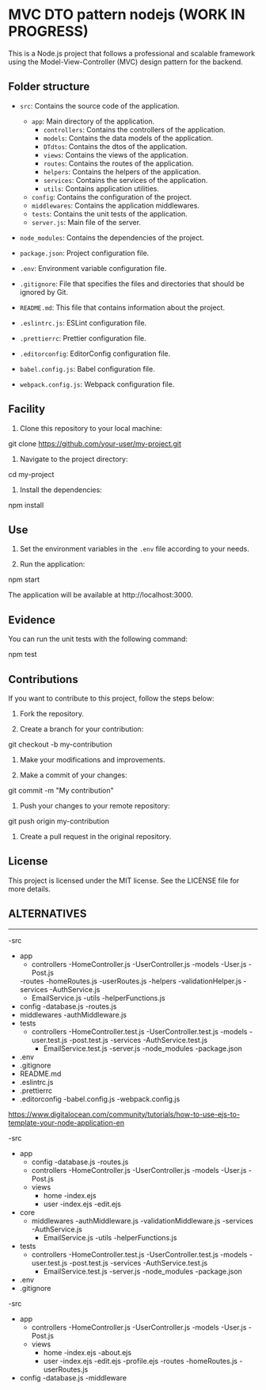 # MVC DTO pattern nodejs (WORK IN PROGRESS)

This is a Node.js project that follows a professional and scalable framework using the Model-View-Controller (MVC) design pattern for the backend.

## Folder structure

- `src`: Contains the source code of the application.
   - `app`: Main directory of the application.
     - `controllers`: Contains the controllers of the application.
     - `models`: Contains the data models of the application.
     - `DTdtos`: Contains the dtos of the application.
     - `views`: Contains the views of the application.
     - `routes`: Contains the routes of the application.
     - `helpers`: Contains the helpers of the application.
     - `services`: Contains the services of the application.
     - `utils`: Contains application utilities.
   - `config`: Contains the configuration of the project.
   - `middlewares`: Contains the application middlewares.
   - `tests`: Contains the unit tests of the application.
   - `server.js`: Main file of the server.

- `node_modules`: Contains the dependencies of the project.

- `package.json`: Project configuration file.

- `.env`: Environment variable configuration file.

- `.gitignore`: File that specifies the files and directories that should be ignored by Git.

- `README.md`: This file that contains information about the project.

- `.eslintrc.js`: ESLint configuration file.

- `.prettierrc`: Prettier configuration file.

- `.editorconfig`: EditorConfig configuration file.

- `babel.config.js`: Babel configuration file.

- `webpack.config.js`: Webpack configuration file.

## Facility

1. Clone this repository to your local machine:

git clone https://github.com/your-user/my-project.git


1. Navigate to the project directory:

cd my-project

1. Install the dependencies:

npm install


## Use

1. Set the environment variables in the `.env` file according to your needs.

2. Run the application:

npm start


The application will be available at http://localhost:3000.

## Evidence

You can run the unit tests with the following command:

npm test


## Contributions

If you want to contribute to this project, follow the steps below:

1. Fork the repository.

2. Create a branch for your contribution:

git checkout -b my-contribution


1. Make your modifications and improvements.

2. Make a commit of your changes:

git commit -m "My contribution"


1. Push your changes to your remote repository:

git push origin my-contribution


1. Create a pull request in the original repository.

## License

This project is licensed under the MIT license. See the LICENSE file for more details.














## ALTERNATIVES
-------------------------------------

-src
   - app
     - controllers
       -HomeController.js
       -UserController.js
     -models
       -User.js
       -Post.js
     <!-- - views
       - home
         -index.ejs
         -about.ejs
       - user
         -index.ejs
         -edit.ejs
         - profile.ejs -->
     -routes
       -homeRoutes.js
       -userRoutes.js
     -helpers
       -validationHelper.js
     -services
       -AuthService.js
       - EmailService.js
     -utils
       -helperFunctions.js
   - config
     -database.js
     -routes.js
   - middlewares
     -authMiddleware.js
   - tests
     - controllers
       -HomeController.test.js
       -UserController.test.js
     -models
       -user.test.js
       -post.test.js
     -services
       -AuthService.test.js
       - EmailService.test.js
   -server.js
-node_modules
-package.json
- .env
- .gitignore
- README.md
- .eslintrc.js
- .prettierrc
- .editorconfig
-babel.config.js
-webpack.config.js



https://www.digitalocean.com/community/tutorials/how-to-use-ejs-to-template-your-node-application-en



-src
   - app
     - config
       -database.js
       -routes.js
     - controllers
       -HomeController.js
       -UserController.js
     -models
       -User.js
       -Post.js
     - views
       - home
         -index.ejs
       - user
         -index.ejs
         -edit.ejs
   - core
     - middlewares
       -authMiddleware.js
       -validationMiddleware.js
     -services
       -AuthService.js
       - EmailService.js
   -utils
     -helperFunctions.js
   - tests
     - controllers
       -HomeController.test.js
       -UserController.test.js
     -models
       -user.test.js
       -post.test.js
     -services
       -AuthService.test.js
       - EmailService.test.js
   -server.js
-node_modules
-package.json
- .env
- .gitignore




-src
   - app
     - controllers
       -HomeController.js
       -UserController.js
     -models
       -User.js
       -Post.js
     - views
       - home
         -index.ejs
         -about.ejs
       - user
         -index.ejs
         -edit.ejs
         -profile.ejs
     -routes
       -homeRoutes.js
       -userRoutes.js
   - config
     -database.js
   -middleware
